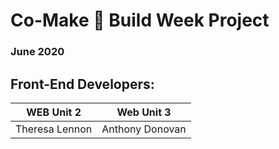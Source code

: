 
# Co-Make :house_with_garden: Build Week Project
### June 2020

## Front-End Developers:
WEB Unit 2 | Web Unit 3
------------ | -------------
Theresa Lennon | Anthony Donovan


